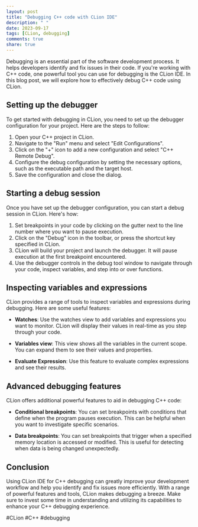 ```yaml
---
layout: post
title: "Debugging C++ code with CLion IDE"
description: " "
date: 2023-09-17
tags: [CLion, debugging]
comments: true
share: true
---
```


Debugging is an essential part of the software development process. It helps developers identify and fix issues in their code. If you're working with C++ code, one powerful tool you can use for debugging is the CLion IDE. In this blog post, we will explore how to effectively debug C++ code using CLion.

## Setting up the debugger

To get started with debugging in CLion, you need to set up the debugger configuration for your project. Here are the steps to follow:

1. Open your C++ project in CLion.
2. Navigate to the "Run" menu and select "Edit Configurations".
3. Click on the "+" icon to add a new configuration and select "C++ Remote Debug".
4. Configure the debug configuration by setting the necessary options, such as the executable path and the target host.
5. Save the configuration and close the dialog.

## Starting a debug session

Once you have set up the debugger configuration, you can start a debug session in CLion. Here's how:

1. Set breakpoints in your code by clicking on the gutter next to the line number where you want to pause execution.
2. Click on the "Debug" icon in the toolbar, or press the shortcut key specified in CLion.
3. CLion will build your project and launch the debugger. It will pause execution at the first breakpoint encountered.
4. Use the debugger controls in the debug tool window to navigate through your code, inspect variables, and step into or over functions.

## Inspecting variables and expressions

CLion provides a range of tools to inspect variables and expressions during debugging. Here are some useful features:

- **Watches**: Use the watches view to add variables and expressions you want to monitor. CLion will display their values in real-time as you step through your code.

- **Variables view**: This view shows all the variables in the current scope. You can expand them to see their values and properties.

- **Evaluate Expression**: Use this feature to evaluate complex expressions and see their results.

## Advanced debugging features

CLion offers additional powerful features to aid in debugging C++ code:

- **Conditional breakpoints**: You can set breakpoints with conditions that define when the program pauses execution. This can be helpful when you want to investigate specific scenarios.

- **Data breakpoints**: You can set breakpoints that trigger when a specified memory location is accessed or modified. This is useful for detecting when data is being changed unexpectedly.

## Conclusion

Using CLion IDE for C++ debugging can greatly improve your development workflow and help you identify and fix issues more efficiently. With a range of powerful features and tools, CLion makes debugging a breeze. Make sure to invest some time in understanding and utilizing its capabilities to enhance your C++ debugging experience.

\#CLion #C++ #debugging